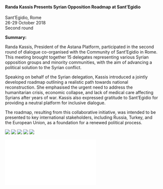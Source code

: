 <h4>Randa Kassis Presents Syrian Opposition Roadmap at Sant’Egidio</h4>

Sant’Egidio, Rome  
26-29 October 2018  
Second round

<b>Summary:</b>

Randa Kassis, President of the Astana Platform, participated in the second round of dialogue co-organised with the Community of Sant’Egidio in Rome. This meeting brought together 15 delegates representing various Syrian opposition groups and minority communities, with the aim of advancing a political solution to the Syrian conflict.

Speaking on behalf of the Syrian delegation, Kassis introduced a jointly developed roadmap outlining a realistic path towards national reconstruction. She emphasised the urgent need to address the humanitarian crisis, economic collapse, and lack of medical care affecting Syrians after years of war. Kassis also expressed gratitude to Sant’Egidio for providing a neutral platform for inclusive dialogue. 

The roadmap, resulting from this collaborative initiative, was intended to be presented to key international stakeholders, including Russia, Turkey, and the European Union, as a foundation for a renewed political process.


![](12.JPG)
![](13.JPG)
![](14.JPG)
![](15.jpeg)
![](16.JPG)

![](17.pdf)
<p></p>
